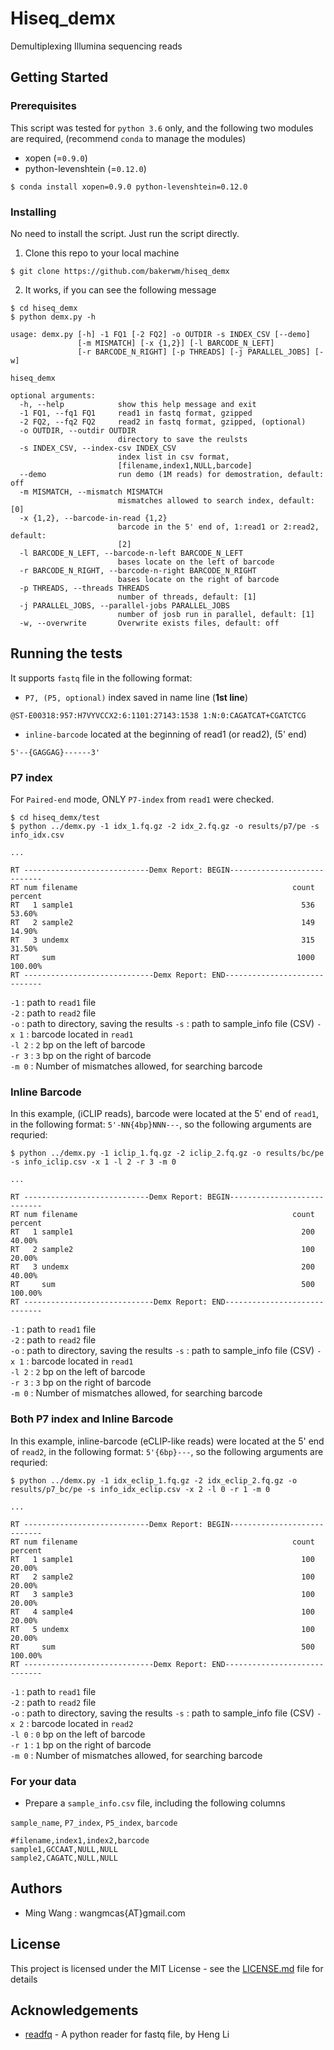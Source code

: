 # Hiseq_demx

Demultiplexing Illumina sequencing reads



## Getting Started

### Prerequisites

This script was tested for `python 3.6` only, and the following two modules are required, (recommend `conda` to manage the modules)

+ xopen (=`0.9.0`)
+ python-levenshtein (=`0.12.0`)

```
$ conda install xopen=0.9.0 python-levenshtein=0.12.0
```

### Installing

No need to install the script. Just run the script directly.

1. Clone this repo to your local machine   

```
$ git clone https://github.com/bakerwm/hiseq_demx
```

2. It works, if you can see the following message    

```
$ cd hiseq_demx
$ python demx.py -h

usage: demx.py [-h] -1 FQ1 [-2 FQ2] -o OUTDIR -s INDEX_CSV [--demo]
               [-m MISMATCH] [-x {1,2}] [-l BARCODE_N_LEFT]
               [-r BARCODE_N_RIGHT] [-p THREADS] [-j PARALLEL_JOBS] [-w]

hiseq_demx

optional arguments:
  -h, --help            show this help message and exit
  -1 FQ1, --fq1 FQ1     read1 in fastq format, gzipped
  -2 FQ2, --fq2 FQ2     read2 in fastq format, gzipped, (optional)
  -o OUTDIR, --outdir OUTDIR
                        directory to save the reulsts
  -s INDEX_CSV, --index-csv INDEX_CSV
                        index list in csv format,
                        [filename,index1,NULL,barcode]
  --demo                run demo (1M reads) for demostration, default: off
  -m MISMATCH, --mismatch MISMATCH
                        mismatches allowed to search index, default: [0]
  -x {1,2}, --barcode-in-read {1,2}
                        barcode in the 5' end of, 1:read1 or 2:read2, default:
                        [2]
  -l BARCODE_N_LEFT, --barcode-n-left BARCODE_N_LEFT
                        bases locate on the left of barcode
  -r BARCODE_N_RIGHT, --barcode-n-right BARCODE_N_RIGHT
                        bases locate on the right of barcode
  -p THREADS, --threads THREADS
                        number of threads, default: [1]
  -j PARALLEL_JOBS, --parallel-jobs PARALLEL_JOBS
                        number of josb run in parallel, default: [1]
  -w, --overwrite       Overwrite exists files, default: off

```

## Running the tests

It supports `fastq` file in the following format:  

+ `P7, (P5, optional)` index saved in name line (**1st line**) 

`@ST-E00318:957:H7VYVCCX2:6:1101:27143:1538 1:N:0:CAGATCAT+CGATCTCG`


+ `inline-barcode` located at the beginning of read1 (or read2), (5' end)

`5'--{GAGGAG}------3'`


### P7 index

For `Paired-end` mode, ONLY `P7-index` from `read1` were checked.

```
$ cd hiseq_demx/test
$ python ../demx.py -1 idx_1.fq.gz -2 idx_2.fq.gz -o results/p7/pe -s info_idx.csv

...

RT ----------------------------Demx Report: BEGIN----------------------------
RT num filename                                                count  percent
RT   1 sample1                                                   536   53.60%
RT   2 sample2                                                   149   14.90%
RT   3 undemx                                                    315   31.50%
RT     sum                                                      1000  100.00%
RT -----------------------------Demx Report: END-----------------------------
```

`-1`   : path to `read1` file  
`-2`   : path to `read2` file   
`-o`   : path to directory, saving the results
`-s`   : path to sample_info file (CSV)
`-x 1` : barcode located in `read1`  
`-l 2` : `2` bp on the left of barcode   
`-r 3` : `3` bp on the right of barcode    
`-m 0` : Number of mismatches allowed, for searching barcode


### Inline Barcode

In this example, (iCLIP reads), barcode were located at the 5' end of `read1`, in the following format: `5'-NN{4bp}NNN---`, so the following arguments are requried:

```
$ python ../demx.py -1 iclip_1.fq.gz -2 iclip_2.fq.gz -o results/bc/pe -s info_iclip.csv -x 1 -l 2 -r 3 -m 0 

...

RT ----------------------------Demx Report: BEGIN----------------------------
RT num filename                                                count  percent
RT   1 sample1                                                   200   40.00%
RT   2 sample2                                                   100   20.00%
RT   3 undemx                                                    200   40.00%
RT     sum                                                       500  100.00%
RT -----------------------------Demx Report: END-----------------------------
```


`-1`   : path to `read1` file  
`-2`   : path to `read2` file   
`-o`   : path to directory, saving the results
`-s`   : path to sample_info file (CSV)
`-x 1` : barcode located in `read1`  
`-l 2` : `2` bp on the left of barcode   
`-r 3` : `3` bp on the right of barcode    
`-m 0` : Number of mismatches allowed, for searching barcode


### Both P7 index and Inline Barcode

In this example, inline-barcode (eCLIP-like reads) were located at the 5' end of `read2`, in the following format: `5'{6bp}---`, so the following arguments are requried:

```
$ python ../demx.py -1 idx_eclip_1.fq.gz -2 idx_eclip_2.fq.gz -o results/p7_bc/pe -s info_idx_eclip.csv -x 2 -l 0 -r 1 -m 0 

...

RT ----------------------------Demx Report: BEGIN----------------------------
RT num filename                                                count  percent
RT   1 sample1                                                   100   20.00%
RT   2 sample2                                                   100   20.00%
RT   3 sample3                                                   100   20.00%
RT   4 sample4                                                   100   20.00%
RT   5 undemx                                                    100   20.00%
RT     sum                                                       500  100.00%
RT -----------------------------Demx Report: END-----------------------------
```

`-1`   : path to `read1` file  
`-2`   : path to `read2` file   
`-o`   : path to directory, saving the results
`-s`   : path to sample_info file (CSV)
`-x 2` : barcode located in `read2`  
`-l 0` : `0` bp on the left of barcode   
`-r 1` : `1` bp on the right of barcode    
`-m 0` : Number of mismatches allowed, for searching barcode



### For your data  

+ Prepare a `sample_info.csv` file, including the following columns   

`sample_name`, `P7_index`, `P5_index`, `barcode`  

```
#filename,index1,index2,barcode
sample1,GCCAAT,NULL,NULL
sample2,CAGATC,NULL,NULL
```

## Authors

+ Ming Wang :  wangmcas{AT}gmail.com

## License

This project is licensed under the MIT License - see the [LICENSE.md](LICENSE.md) file for details  


## Acknowledgements  

+ [readfq](https://github.com/lh3/readfq) - A python reader for fastq file, by Heng Li   


